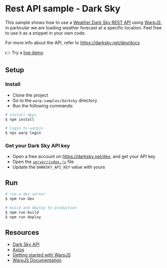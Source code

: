 # Rest API sample - Dark Sky

This sample shows how to use a [Weather Dark Sky REST API](https://darksky.net/dev) using [WarpJS](https://warpjs.com), in particular we are loading weather forecast at a specific location. Feel free to use it as a snippet in your own code.

For more info about the API, refer to https://darksky.net/dev/docs

👉 Try a [live demo](https://warpjs-4iak0pdr14h47qccekgmhybjj.storage.googleapis.com/index.html)

## Setup

### Install

- Clone the project
- Go to the `warp-samples/darksky` directory
- Run the following commands:

```bash
# install deps
$ npm install

# login to warpjs
$ npx warp login
```

### Get your Dark Sky API key

- Open a free account on https://darksky.net/dev, and get your API key
- Open the [`server/index.js`](server/index.js) file
- Update the `DARKSKY_API_KEY` value with yours

## Run

```bash
# run a dev server
$ npm run dev

# build and deploy to production
$ npm run build
$ npm run deploy
```

## Resources

- [Dark Sky API](https://darksky.net/dev)
- [Axios](https://github.com/axios/axios)
- [Getting started with WarpJS](https://warpjs.dev/docs/getting-started)
- [WarpJS Documentation](https://warpjs.dev)
